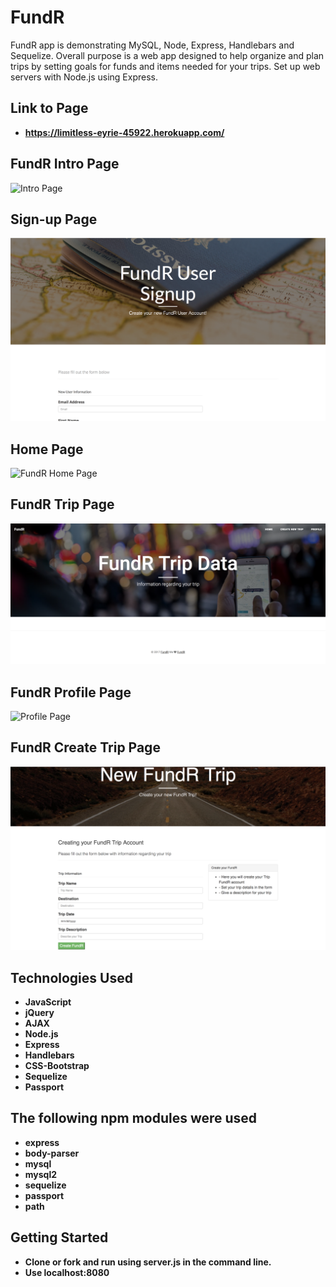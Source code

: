 # FundR

FundR app is demonstrating MySQL, Node, Express, Handlebars and Sequelize.
Overall purpose is a web app designed to help organize and plan trips by setting goals for funds and items needed for your trips.
Set up web servers with Node.js using Express.

## Link to Page
* **https://limitless-eyrie-45922.herokuapp.com/**

## FundR Intro Page
![Intro Page](public/assets/img/intro.png)

## Sign-up Page
![Sign-Up Page](public/assets/img/signup.png)

## Home Page
![FundR Home Page](public/assets/img/homepage.png)

## FundR Trip Page
![New Trip Page](public/assets/img/tripview.png)

## FundR Profile Page
![Profile Page](public/assets/img/profile.png)

## FundR Create Trip Page
![New Trip Page](public/assets/img/viewtrip.png)


## Technologies Used
* **JavaScript**
* **jQuery**
* **AJAX**
* **Node.js**
* **Express**
* **Handlebars**
* **CSS-Bootstrap**
* **Sequelize**
* **Passport**

## The following npm modules were used
* **express**
* **body-parser**
* **mysql**
* **mysql2**
* **sequelize**
* **passport**
* **path**

## Getting Started
* **Clone or fork and run using server.js in the command line.**
* **Use localhost:8080**